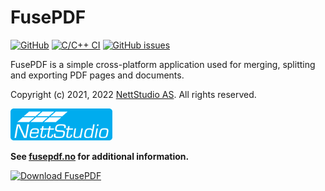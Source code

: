 # FusePDF

[![GitHub](https://img.shields.io/github/license/nettstudio/fusepdf)](https://github.com/nettstudio/fusepdf/blob/main/COPYING) [![C/C++ CI](https://github.com/nettstudio/fusepdf/actions/workflows/c-cpp.yml/badge.svg)](https://github.com/nettstudio/fusepdf/actions/workflows/c-cpp.yml) [![GitHub issues](https://img.shields.io/github/issues/nettstudio/fusepdf)](https://github.com/nettstudio/fusepdf/issues)

FusePDF is a simple cross-platform application used for merging, splitting and exporting PDF pages and documents.

Copyright (c) 2021, 2022 [NettStudio AS](https://nettstudio.no). All rights reserved.

[![NettStudio](https://raw.githubusercontent.com/nettstudio/fusepdf/main/assets/nettstudio.png)](https://nettstudio.no)

**See [fusepdf.no](https://www.fusepdf.no/#open-source) for additional information.**

[![Download FusePDF](https://a.fsdn.com/con/app/sf-download-button)](https://sourceforge.net/projects/fusepdf/files/latest/download)
